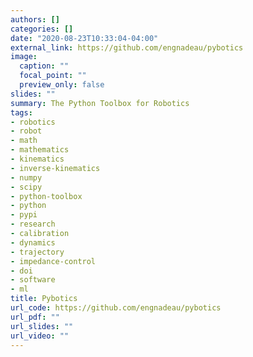 ```yaml
---
authors: []
categories: []
date: "2020-08-23T10:33:04-04:00"
external_link: https://github.com/engnadeau/pybotics
image:
  caption: ""
  focal_point: ""
  preview_only: false
slides: ""
summary: The Python Toolbox for Robotics
tags:
- robotics
- robot
- math
- mathematics
- kinematics
- inverse-kinematics
- numpy
- scipy
- python-toolbox
- python
- pypi
- research
- calibration
- dynamics
- trajectory
- impedance-control
- doi
- software
- ml
title: Pybotics
url_code: https://github.com/engnadeau/pybotics
url_pdf: ""
url_slides: ""
url_video: ""
---
```

